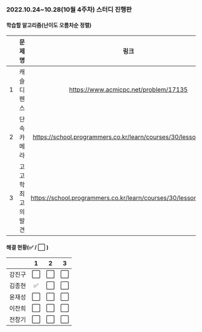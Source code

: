 ### 2022.10.24~10.28(10월 4주차) 스터디 진행판

#### 학습할 알고리즘(난이도 오름차순 정렬)

|      |      문제명      |                             링크                             | 난이도 |
| :--: | :--------------: | :----------------------------------------------------------: | :----: |
|  1   |    캐슬디펜스    |            https://www.acmicpc.net/problem/17135             | 골드 3 |
|  2   |    단속카메라    | https://school.programmers.co.kr/learn/courses/30/lessons/42884 | LV. 3  |
|  3   | 고고학최고의발견 | https://school.programmers.co.kr/learn/courses/30/lessons/131702 | LV. 3  |

#### 해결 현황(:white_check_mark: / :white_large_square:  )

|        |          1           |          2           |          3           |
| :----: | :------------------: | :------------------: | :------------------: |
| 강진구 | :white_large_square: | :white_large_square: | :white_large_square: |
| 김종현 | :white_check_mark: | :white_large_square: | :white_large_square: |
|  윤재성  | :white_large_square: | :white_large_square: | :white_large_square: |
| 이찬희 | :white_large_square: | :white_large_square: | :white_large_square: |
| 전창기 |  :white_large_square:  |  :white_large_square:  |  :white_large_square:  |

